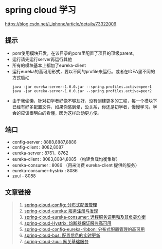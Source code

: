 # spring cloud 学习

https://blog.csdn.net/i_iphone/article/details/73322009

## 提示

- pom使用模块开发，在该目录的pom里配置了项目的顶级parent。
- 运行请先运行server再运行其他
- 所有的模块基本上都加了eureka-client
- 运行eureka的高可用形式，要以不同的profile来运行。或者在IDEA里不同的方式启动
    ```
    java -jar eureka-server-1.0.0.jar --spring.profiles.active=peer1  
    java -jar eureka-server-1.0.0.jar --spring.profiles.active=peer2
    ```
- 由于我偷懒，针对初学者好像不够友好，没有创建更多的工程，每一个模块下已经有好多配置文件，如果你感到晕，没关系，你还是初学者，慢慢学习。学会的应该很明白的看懂，因为这样启动更方便。

## 端口

- config-server : 8888,8887,8886
- config-client : 8082,8087
- eureka-server : 8761，8762
- eureka-client : 8083,8084,8085 （构建负载均衡集群）
- eureka-consumer : 8086 （用来消费 eureka-client 提供的服务）
- eureka-consumer-hystrix : 8086 
- zuul - 8088



## 文章链接

> 1. [spring-cloud-config: 分布式配置管理](http://www.xjtushilei.com/2017/06/12/spring-cloud-series-spring-cloud-config)
> 2. [spring-cloud-eureka: 服务注册与发现](http://www.xjtushilei.com/2017/06/13/spring-cloud-series-spring-cloud-eureka)
> 3. [spring-cloud-eureka-consumer: 远程服务调用和及其负载均衡](http://www.xjtushilei.com/2017/06/13/spring-cloud-series-spring-cloud-eureka-consumer)
> 4. [spring-cloud-Hystrix: 熔断器保证服务高可用](http://www.xjtushilei.com/2017/06/13/spring-cloud-series-spring-cloud-Hystrix)
> 5. [spring-cloud-config-eureka-ribbon: 分布式配置管理的高可用](http://www.xjtushilei.com/2017/06/13/spring-cloud-series-spring-cloud-config-eureka)
> 6. [spring-cloud-bus: 配置信息的实时更新](http://www.xjtushilei.com/2017/06/14/spring-cloud-series-spring-cloud-bus)
> 7. [spring-cloud-zuul: 网关基础服务](http://www.xjtushilei.com/2017/06/14/spring-cloud-series-spring-cloud-zuul)
